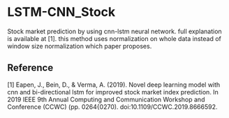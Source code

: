 # LSTM-CNN_Stock
Stock market prediction by using cnn-lstm neural network. 
full explanation is available at [1]. 
this method uses normalization on whole data instead of window size normalization which paper proposes.



## Reference 
[1] Eapen, J., Bein, D., & Verma, A. (2019). Novel deep learning model with cnn
and bi-directional lstm for improved stock market index prediction. In 2019
IEEE 9th Annual Computing and Communication Workshop and Conference
(CCWC) (pp. 0264{0270). doi:10.1109/CCWC.2019.8666592.
